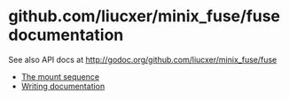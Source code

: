 # github.com/liucxer/minix_fuse/fuse documentation

See also API docs at http://godoc.org/github.com/liucxer/minix_fuse/fuse

- [The mount sequence](mount-sequence.md)
- [Writing documentation](writing-docs.md)
